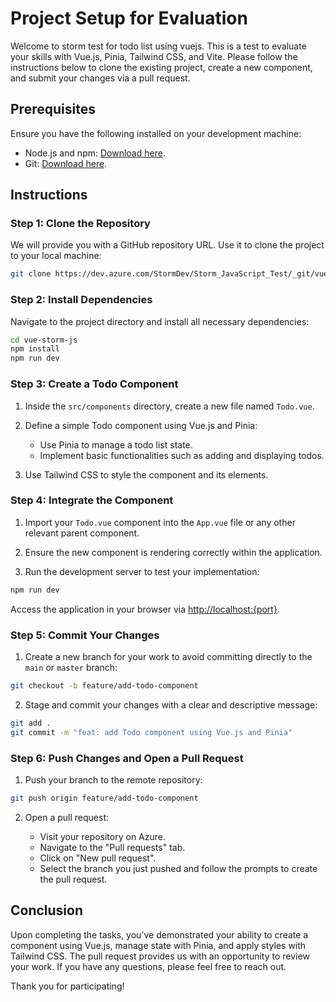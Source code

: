 # Project Setup for Evaluation

Welcome to storm test for todo list using vuejs. This is a test to evaluate your skills with Vue.js, Pinia, Tailwind CSS, and Vite. Please follow the instructions below to clone the existing project, create a new component, and submit your changes via a pull request.

## Prerequisites

Ensure you have the following installed on your development machine:

- Node.js and npm: [Download here](https://nodejs.org/).
- Git: [Download here](https://git-scm.com/).

## Instructions

### Step 1: Clone the Repository

We will provide you with a GitHub repository URL. Use it to clone the project to your local machine:

```bash
git clone https://dev.azure.com/StormDev/Storm_JavaScript_Test/_git/vue-storm-js
```

### Step 2: Install Dependencies

Navigate to the project directory and install all necessary dependencies:

```bash
cd vue-storm-js
npm install
npm run dev
```

### Step 3: Create a Todo Component

1. Inside the `src/components` directory, create a new file named `Todo.vue`.

2. Define a simple Todo component using Vue.js and Pinia:

   - Use Pinia to manage a todo list state.
   - Implement basic functionalities such as adding and displaying todos.

3. Use Tailwind CSS to style the component and its elements.

### Step 4: Integrate the Component

1. Import your `Todo.vue` component into the `App.vue` file or any other relevant parent component.

2. Ensure the new component is rendering correctly within the application.

3. Run the development server to test your implementation:

```bash
npm run dev
```

Access the application in your browser via [http://localhost:{port}](http://localhost:port).

### Step 5: Commit Your Changes

1. Create a new branch for your work to avoid committing directly to the `main` or `master` branch:

```bash
git checkout -b feature/add-todo-component
```

2. Stage and commit your changes with a clear and descriptive message:

```bash
git add .
git commit -m "feat: add Todo component using Vue.js and Pinia"
```

### Step 6: Push Changes and Open a Pull Request

1. Push your branch to the remote repository:

```bash
git push origin feature/add-todo-component
```

2. Open a pull request:

   - Visit your repository on Azure.
   - Navigate to the "Pull requests" tab.
   - Click on "New pull request".
   - Select the branch you just pushed and follow the prompts to create the pull request.

## Conclusion

Upon completing the tasks, you've demonstrated your ability to create a component using Vue.js, manage state with Pinia, and apply styles with Tailwind CSS. The pull request provides us with an opportunity to review your work. If you have any questions, please feel free to reach out.

Thank you for participating!
